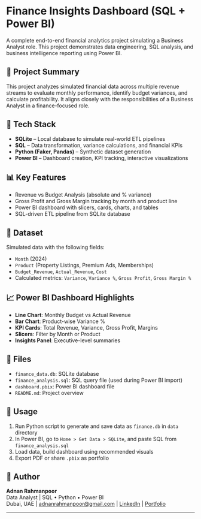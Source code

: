 # Finance Insights Dashboard (SQL + Power BI)

A complete end-to-end financial analytics project simulating a Business Analyst role. This project demonstrates data engineering, SQL analysis, and business intelligence reporting using Power BI.

## 🧾 Project Summary

This project analyzes simulated financial data across multiple revenue streams to evaluate monthly performance, identify budget variances, and calculate profitability. It aligns closely with the responsibilities of a Business Analyst in a finance-focused role.

## 📁 Tech Stack

- **SQLite** – Local database to simulate real-world ETL pipelines
- **SQL** – Data transformation, variance calculations, and financial KPIs
- **Python (Faker, Pandas)** – Synthetic dataset generation
- **Power BI** – Dashboard creation, KPI tracking, interactive visualizations

## 📊 Key Features

- Revenue vs Budget Analysis (absolute and % variance)
- Gross Profit and Gross Margin tracking by month and product line
- Power BI dashboard with slicers, cards, charts, and tables
- SQL-driven ETL pipeline from SQLite database

## 📌 Dataset

Simulated data with the following fields:
- `Month` (2024)
- `Product` (Property Listings, Premium Ads, Memberships)
- `Budget_Revenue`, `Actual_Revenue`, `Cost`
- Calculated metrics: `Variance`, `Variance %`, `Gross Profit`, `Gross Margin %`

## 📈 Power BI Dashboard Highlights

- **Line Chart**: Monthly Budget vs Actual Revenue
- **Bar Chart**: Product-wise Variance %
- **KPI Cards**: Total Revenue, Variance, Gross Profit, Margins
- **Slicers**: Filter by Month or Product
- **Insights Panel**: Executive-level summaries

## 📂 Files

- `finance_data.db`: SQLite database
- `finance_analysis.sql`: SQL query file (used during Power BI import)
- `dashboard.pbix`: Power BI dashboard file
- `README.md`: Project overview

## 📌 Usage

1. Run Python script to generate and save data as `finance.db` in `data` directory
2. In Power BI, go to `Home > Get Data > SQLite`, and paste SQL from `finance_analysis.sql`
3. Load data, build dashboard using recommended visuals
4. Export PDF or share `.pbix` as portfolio

## 🚀 Author

**Adnan Rahmanpoor**  
Data Analyst | SQL • Python • Power BI  
Dubai, UAE | adnanrahmanpoor@gmail.com | [LinkedIn](https://linkedin.com/in/adnanrahmanpoor) | [Portfolio](https://github.com/adnanrahmanpoor/Data_Projects)

---
